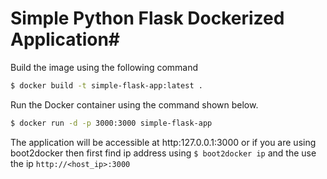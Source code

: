 # Simple Python Flask Dockerized Application#

Build the image using the following command

```bash
$ docker build -t simple-flask-app:latest .
```

Run the Docker container using the command shown below.

```bash
$ docker run -d -p 3000:3000 simple-flask-app
```

The application will be accessible at http:127.0.0.1:3000 or if you are using boot2docker then first find ip address using `$ boot2docker ip` and the use the ip `http://<host_ip>:3000`
